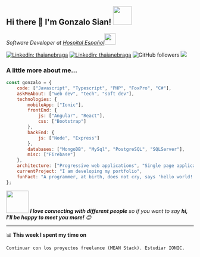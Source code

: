 <h2>Hi there 👋 I'm Gonzalo Sian! <img src="https://media.giphy.com/media/mfdqzC02ASo5q/giphy.gif" width="50"></h2>
<p><em>Software Developer at <a href="https://www.amr.org.ar/he/">Hospital Español</a><img src="https://media.giphy.com/media/WUlplcMpOCEmTGBtBW/giphy.gif" width="30"> 
</em></p>

[![Linkedin: thaianebraga](https://img.shields.io/badge/-CurriculumVitae-blue?style=flat-square&logoColor=white&link=https://bit.ly/CV_Gonzalo_Sian)](https://bit.ly/CV_Gonzalo_Sian)
[![Linkedin: thaianebraga](https://img.shields.io/badge/-gonzalosian-blue?style=flat-square&logo=Linkedin&logoColor=white&link=https://bit.ly/LinkedInGSIAN)](https://bit.ly/LinkedInGSIAN)
![GitHub followers](https://img.shields.io/github/followers/gonzalosian?label=Follow&style=social)
![](https://visitor-badge.glitch.me/badge?page_id=gonzalosian.gonzalosian)

### A little more about me...  

```javascript
const gonzalo = {
    code: ["Javascript", "Typescript", "PHP", "FoxPro", "C#"],
    askMeAbout: ["web dev", "tech", "soft dev"],
    technologies: {
        mobileApp: ["Ionic"],
        frontEnd: {
            js: ["Angular", "React"],
            css: ["Bootstrap"]
        },
        backEnd: {
            js: ["Node", "Express"]
        },
        databases: ["MongoDB", "MySql", "PostgreSQL", "SQLServer"],
        misc: ["Firebase"]
    },
    architecture: ["Progressive web applications", "Single page applications", "Desktop application"],
    currentProject: "I am developing my portfolio",
    funFact: "A programmer, at birth, does not cry, says 'hello world!'"
};
```

<img src="https://media.giphy.com/media/LnQjpWaON8nhr21vNW/giphy.gif" width="60"> <em><b>I love connecting with different people</b> so if you want to say <b>hi, I'll be happy to meet you more!</b> 😊</em>

---
📊 **This week I spent my time on**
<!--START_SECTION:waka-->
```text
Continuar con los proyectos freelance (MEAN Stack). Estudiar IONIC.
```
<!--END_SECTION:waka-->

<!--
**gonzalosian/gonzalosian** is a ✨ _special_ ✨ repository because its `README.md` (this file) appears on your GitHub profile.

Here are some ideas to get you started:

- 🔭 I’m currently working on ...
- 🌱 I’m currently learning ...
- 👯 I’m looking to collaborate on ...
- 🤔 I’m looking for help with ...
- 💬 Ask me about ...
- 📫 How to reach me: ...
- 😄 Pronouns: ...
- ⚡ Fun fact: ...
-->
